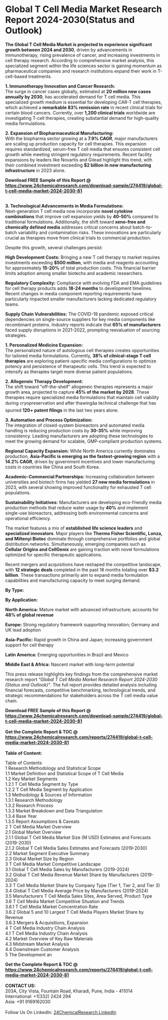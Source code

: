 <h1>Global T Cell Media Market Research Report 2024-2030(Status and Outlook)</h1><p><strong>The Global T Cell Media Market is projected to experience significant growth between 2024 and 2030</strong>, driven by advancements in immunotherapy, rising prevalence of cancer, and increasing investments in cell therapy research. According to comprehensive market analysis, this specialized segment within the life sciences sector is gaining momentum as pharmaceutical companies and research institutions expand their work in T-cell-based treatments.</p><p><strong>1. Immunotherapy Innovation and Cancer Research:</strong><br>
The surge in cancer cases globally, estimated at <strong>20 million new cases annually by 2030</strong>, has accelerated demand for T cell media. This specialized growth medium is essential for developing CAR-T cell therapies, which achieved a <strong>remarkable 83% remission rate</strong> in recent clinical trials for certain blood cancers. Currently, over <strong>1,200 clinical trials</strong> worldwide are investigating T-cell therapies, creating substantial demand for high-quality media formulations.</p><p><strong>2. Expansion of Biopharmaceutical Manufacturing:</strong><br>
With the biopharma sector growing at a <strong>7.9% CAGR</strong>, major manufacturers are scaling up production capacity for cell therapies. This expansion requires standardized, serum-free T cell media that ensures consistent cell growth while meeting stringent regulatory requirements. Recent facility expansions by leaders like Novartis and Gilead highlight this trend, with their combined investment exceeding <strong>$2 billion in new manufacturing infrastructure</strong> in 2023 alone.</p><div><b>Download FREE Sample of this Report @ 
            <a href="https://www.24chemicalresearch.com/download-sample/274419/global-t-cell-media-market-2024-2030-81">
            https://www.24chemicalresearch.com/download-sample/274419/global-t-cell-media-market-2024-2030-81</a></b></div><br><p><strong>3. Technological Advancements in Media Formulations:</strong><br>
Next-generation T cell media now incorporate <strong>novel cytokine combinations</strong> that improve cell expansion yields by <strong>40-50%</strong> compared to traditional formulations. Additionally, the shift toward <strong>xeno-free and chemically defined media</strong> addresses critical concerns about batch-to-batch variability and contamination risks. These innovations are particularly crucial as therapies move from clinical trials to commercial production.</p><p>Despite this growth, several challenges persist:</p><p><strong>High Development Costs:</strong> Bringing a new T cell therapy to market requires investments exceeding <strong>$500 million</strong>, with media and reagents accounting for approximately <strong>15-20%</strong> of total production costs. This financial barrier limits adoption among smaller biotechs and academic researchers.</p><p><strong>Regulatory Complexity:</strong> Compliance with evolving FDA and EMA guidelines for cell therapy products adds <strong>18-24 months</strong> to development timelines. Recent changes in media component reporting requirements have particularly impacted smaller manufacturers lacking dedicated regulatory teams.</p><p><strong>Supply Chain Vulnerabilities:</strong> The COVID-19 pandemic exposed critical dependencies on single-source suppliers for key media components like recombinant proteins. Industry reports indicate that <strong>65% of manufacturers</strong> faced supply disruptions in 2021-2022, prompting reevaluation of sourcing strategies.</p><p><strong>1. Personalized Medicine Expansion:</strong><br>
The personalized nature of autologous cell therapies creates opportunities for tailored media formulations. Currently, <strong>38% of clinical-stage T cell therapies</strong> are exploring patient-specific media configurations to optimize potency and persistence of therapeutic cells. This trend is expected to intensify as therapies target more diverse patient populations.</p><p><strong>2. Allogeneic Therapy Development:</strong><br>
The shift toward "off-the-shelf" allogeneic therapies represents a major growth area, projected to capture <strong>45% of the market by 2028</strong>. These therapies require specialized media formulations that maintain cell viability during cryopreservation and after thawingâa technical challenge that has spurred <strong>120+ patent filings</strong> in the last two years alone.</p><p><strong>3. Automation and Process Optimization:</strong><br>
The integration of closed-system bioreactors and automated media handling is reducing production costs by <strong>30-35%</strong> while improving consistency. Leading manufacturers are adopting these technologies to meet the growing demand for scalable, GMP-compliant production systems.</p><p><strong>Regional Capacity Expansion:</strong> While North America currently dominates production, <strong>Asia-Pacific is emerging as the fastest-growing region</strong> with a <strong>14.2% CAGR</strong>, driven by government incentives and lower manufacturing costs in countries like China and South Korea.</p><p><strong>Academic-Commercial Partnerships:</strong> Increasing collaboration between universities and biotech firms has yielded <strong>27 new media formulations</strong> in 2023, with several showing improved functionality for exhausted T cell populations.</p><p><strong>Sustainability Initiatives:</strong> Manufacturers are developing eco-friendly media production methods that reduce water usage by <strong>40%</strong> and implement single-use bioreactors, addressing both environmental concerns and operational efficiency.</p><p>The market features a mix of <strong>established life science leaders</strong> and <strong>specialized innovators</strong>. Major players like <strong>Thermo Fisher Scientific, Lonza, and Miltenyi Biotec</strong> dominate through comprehensive portfolios and global distribution networks. Simultaneously, emerging companies such as <strong>Cellular Origins and CellGenix</strong> are gaining traction with novel formulations optimized for specific therapeutic applications.</p><p>Recent mergers and acquisitions have reshaped the competitive landscape, with <strong>12 strategic deals</strong> completed in the past 18 months totaling over <strong>$3.2 billion</strong>. These transactions primarily aim to expand media formulation capabilities and manufacturing capacity to meet surging demand.</p><p><strong>By Type:</strong></p><p><strong>By Application:</strong></p><p><strong>North America:</strong> Mature market with advanced infrastructure; accounts for <strong>48% of global revenue</strong></p><p><strong>Europe:</strong> Strong regulatory framework supporting innovation; Germany and UK lead adoption</p><p><strong>Asia-Pacific:</strong> Rapid growth in China and Japan; increasing government support for cell therapy</p><p><strong>Latin America:</strong> Emerging opportunities in Brazil and Mexico</p><p><strong>Middle East &amp; Africa:</strong> Nascent market with long-term potential</p><p>This press release highlights key findings from the comprehensive market research report <em>"Global T Cell Media Market Research Report 2024-2030 (Status and Outlook)"</em>. The full report provides detailed analysis including financial forecasts, competitive benchmarking, technological trends, and strategic recommendations for stakeholders across the T cell media value chain.</p><div><b>Download FREE Sample of this Report @ 
            <a href="https://www.24chemicalresearch.com/download-sample/274419/global-t-cell-media-market-2024-2030-81">
            https://www.24chemicalresearch.com/download-sample/274419/global-t-cell-media-market-2024-2030-81</a></b></div><br><div><b>Get the Complete Report & TOC @ 
            <a href="https://www.24chemicalresearch.com/reports/274419/global-t-cell-media-market-2024-2030-81">
            https://www.24chemicalresearch.com/reports/274419/global-t-cell-media-market-2024-2030-81</a></b></div><br>
            <b>Table of Content:</b><p>Table of Contents<br />
1 Research Methodology and Statistical Scope<br />
1.1 Market Definition and Statistical Scope of T Cell Media<br />
1.2 Key Market Segments<br />
1.2.1 T Cell Media Segment by Type<br />
1.2.2 T Cell Media Segment by Application<br />
1.3 Methodology & Sources of Information<br />
1.3.1 Research Methodology<br />
1.3.2 Research Process<br />
1.3.3 Market Breakdown and Data Triangulation<br />
1.3.4 Base Year<br />
1.3.5 Report Assumptions & Caveats<br />
2 T Cell Media Market Overview<br />
2.1 Global Market Overview<br />
2.1.1 Global T Cell Media Market Size (M USD) Estimates and Forecasts (2019-2030)<br />
2.1.2 Global T Cell Media Sales Estimates and Forecasts (2019-2030)<br />
2.2 Market Segment Executive Summary<br />
2.3 Global Market Size by Region<br />
3 T Cell Media Market Competitive Landscape<br />
3.1 Global T Cell Media Sales by Manufacturers (2019-2024)<br />
3.2 Global T Cell Media Revenue Market Share by Manufacturers (2019-2024)<br />
3.3 T Cell Media Market Share by Company Type (Tier 1, Tier 2, and Tier 3)<br />
3.4 Global T Cell Media Average Price by Manufacturers (2019-2024)<br />
3.5 Manufacturers T Cell Media Sales Sites, Area Served, Product Type<br />
3.6 T Cell Media Market Competitive Situation and Trends<br />
3.6.1 T Cell Media Market Concentration Rate<br />
3.6.2 Global 5 and 10 Largest T Cell Media Players Market Share by Revenue<br />
3.6.3 Mergers & Acquisitions, Expansion<br />
4 T Cell Media Industry Chain Analysis<br />
4.1 T Cell Media Industry Chain Analysis<br />
4.2 Market Overview of Key Raw Materials<br />
4.3 Midstream Market Analysis<br />
4.4 Downstream Customer Analysis<br />
5 The Development an</p><div><b>Get the Complete Report & TOC @ 
            <a href="https://www.24chemicalresearch.com/reports/274419/global-t-cell-media-market-2024-2030-81">
            https://www.24chemicalresearch.com/reports/274419/global-t-cell-media-market-2024-2030-81</a></b></div><br><b>CONTACT US:</b><br>
            203A, City Vista, Fountain Road, Kharadi, Pune, India - 411014<br>
            International: +1(332) 2424 294<br>
            Asia: +91 9169162030 <br><br>
            Follow Us On LinkedIn: <a href="https://www.linkedin.com/company/24chemicalresearch/">24ChemicalResearch LinkedIn</a>